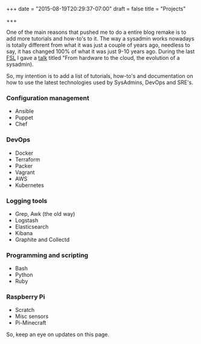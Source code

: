 +++
date = "2015-08-19T20:29:37-07:00"
draft = false
title = "Projects"

+++

One of the main reasons that pushed me to do a entire blog remake is to add more tutorials and how-to's to it.
The way a sysadmin works nowadays is totally different from what it was just a couple of years ago, needless to say, it has changed 100% of what it was just 9-10 years ago.
During the last [FSL](https://fsl.mx/2016/) I gave a [talk](https://fsl.mx/2016/programa) titled "From hardware to the cloud, the evolution of a sysadmin).

So, my intention is to add a list of tutorials, how-to's and documentation on how to use the latest technologies used by SysAdmins, DevOps and SRE's.


### Configuration management 

* Ansible
* Puppet
* Chef

### DevOps 

* Docker
* Terraform
* Packer
* Vagrant
* AWS
* Kubernetes

### Logging tools

* Grep, Awk (the old way)
* Logstash
* Elasticsearch
* Kibana
* Graphite and Collectd

### Programming and scripting 

* Bash
* Python
* Ruby

### Raspberry Pi

* Scratch
* Misc sensors
* Pi-Minecraft

So, keep an eye on updates on this page.


